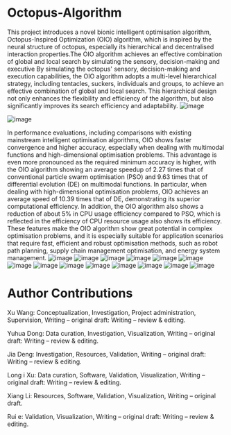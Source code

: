 # Octopus-Algorithm
This project introduces a novel bionic intelligent optimisation algorithm, Octopus-Inspired Optimization (OIO) algorithm, which is inspired by the neural structure of octopus, especially its hierarchical and decentralised interaction properties.The OIO algorithm achieves an effective combination of global and local search by simulating the sensory, decision-making and executive By simulating the octopus' sensory, decision-making and execution capabilities, the OIO algorithm adopts a multi-level hierarchical strategy, including tentacles, suckers, individuals and groups, to achieve an effective combination of global and local search. This hierarchical design not only enhances the flexibility and efficiency of the algorithm, but also significantly improves its search efficiency and adaptability.
![image](https://github.com/JLU-WangXu/Octopus_Inspired_Optimization_OIO/assets/73222849/305412e9-6fe4-4fbe-ba1d-e5aa5a014ad2)

![image](https://github.com/JLU-WangXu/Octopus_Inspired_Optimization_OIO/assets/73222849/ea186871-e75f-42be-b993-e810ad3cbbc9)

In performance evaluations, including comparisons with existing mainstream intelligent optimisation algorithms, OIO shows faster convergence and higher accuracy, especially when dealing with multimodal functions and high-dimensional optimisation problems. This advantage is even more pronounced as the required minimum accuracy is higher, with the OIO algorithm showing an average speedup of 2.27 times that of conventional particle swarm optimisation (PSO) and 9.63 times that of differential evolution (DE) on multimodal functions. In particular, when dealing with high-dimensional optimisation problems, OIO achieves an average speed of 10.39 times that of DE, demonstrating its superior computational efficiency. In addition, the OIO algorithm also shows a reduction of about 5% in CPU usage efficiency compared to PSO, which is reflected in the efficiency of CPU resource usage also shows its efficiency. These features make the OIO algorithm show great potential in complex optimisation problems, and it is especially suitable for application scenarios that require fast, efficient and robust optimisation methods, such as robot path planning, supply chain management optimisation, and energy system management.
![image](https://github.com/JLU-WangXu/Octopus_Inspired_Optimization_OIO/assets/73222849/9b00b900-493c-42ce-8301-9dfa0d05a541)
![image](https://github.com/JLU-WangXu/Octopus_Inspired_Optimization_OIO/assets/73222849/679a9269-076b-4b1e-80a4-18263c2e1304)
![image](https://github.com/JLU-WangXu/Octopus_Inspired_Optimization_OIO/assets/73222849/cd73d1b8-0281-46ef-950e-d7f6faaeefac)
![image](https://github.com/JLU-WangXu/Octopus_Inspired_Optimization_OIO/assets/73222849/93c67b67-f3ac-4d3b-8e16-a04860add19a)
![image](https://github.com/JLU-WangXu/Octopus_Inspired_Optimization_OIO/assets/73222849/a37a2186-d4a1-4f94-97a2-db03296855fe)
![image](https://github.com/JLU-WangXu/Octopus_Inspired_Optimization_OIO/assets/73222849/70dc21e2-7321-4896-9c19-a8d6eade3654)
![image](https://github.com/JLU-WangXu/Octopus_Inspired_Optimization_OIO/assets/73222849/4214ab2c-e0db-4f0c-b211-8aa22da4104b)
![image](https://github.com/JLU-WangXu/Octopus_Inspired_Optimization_OIO/assets/73222849/bb039e06-4ada-45fc-bb18-8f1f98c01c95)
![image](https://github.com/JLU-WangXu/Octopus_Inspired_Optimization_OIO/assets/73222849/5c954b60-7d13-4c81-98da-b64cfe9cdc32)
![image](https://github.com/JLU-WangXu/Octopus_Inspired_Optimization_OIO/assets/73222849/48116afc-b64e-4cd2-bada-4d52cb81053b)
![image](https://github.com/JLU-WangXu/Octopus_Inspired_Optimization_OIO/assets/73222849/32c7a635-d6d0-4a6d-b2a1-0910a240000c)
![image](https://github.com/JLU-WangXu/Octopus_Inspired_Optimization_OIO/assets/73222849/8ba1c229-4da3-43d0-bcc2-20e4e0a5c780)
![image](https://github.com/JLU-WangXu/Octopus_Inspired_Optimization_OIO/assets/73222849/b8aa2311-e4a0-472d-bc9b-b3e486e48afd)
![image](https://github.com/JLU-WangXu/Octopus_Inspired_Optimization_OIO/assets/73222849/bc13cd51-294f-4448-827d-c3653ff84d37)

# Author Contributions 
Xu Wang: Conceptualization, Investigation, Project administration, Supervision, Writing – original draft: Writing – review & editing. 

Yuhua Dong: Data curation, Investigation, Visualization, Writing – original draft: Writing – review & editing. 

Jia Deng: Investigation, Resources, Validation, Writing – original draft: Writing – review & editing. 

Long i Xu: Data curation, Software, Validation, Visualization, Writing – original draft: Writing – review & editing. 

Xiang Li: Resources, Software, Validation, Visualization, Writing – original draft. 

Rui  e: Validation, Visualization, Writing – original draft: Writing – review & editing. 















